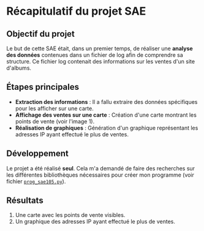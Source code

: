 # Récapitulatif du projet SAE

## Objectif du projet

Le but de cette SAE était, dans un premier temps, de réaliser une **analyse des données** contenues dans un fichier de log afin de comprendre sa structure. Ce fichier log contenait des informations sur les ventes d'un site d'albums. 

## Étapes principales

- **Extraction des informations** : Il a fallu extraire des données spécifiques pour les afficher sur une carte.
- **Affichage des ventes sur une carte** : Création d'une carte montrant les points de vente (voir l'image 1).
- **Réalisation de graphiques** : Génération d'un graphique représentant les adresses IP ayant effectué le plus de ventes.

## Développement

Le projet a été réalisé **seul**. Cela m'a demandé de faire des recherches sur les différentes bibliothèques nécessaires pour créer mon programme (voir fichier [`prog_sae105.py`](./prog_sae105.py)).

## Résultats

1. Une carte avec les points de vente visibles.
2. Un graphique des adresses IP ayant effectué le plus de ventes.
